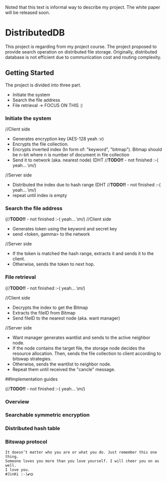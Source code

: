 Noted that this text is informal way to describe my project. 
The white paper will be released soon.

# DistributedDB
This project is regarding from my project course. The project proposed to provide search operation on distributed file storage.
Originally, distributed database is not efficient due to communication cost and routing complexity. 

## Getting Started
The project is divided into three part.
* Initiate the system
* Search the file address
* File retrieval -> FOCUS ON THIS :)

### Initiate the system 
//Client side
* Generates encryption key (AES-128 yeah :v)
* Encrypts the file collection.
* Encrypts inverted index (In form of: "keyword", "bitmap"). Bitmap should be n-bit where n is number of document in file collection
* Send it to network (aka. nearest node) (DHT //**TODO!!** - not finished :-( yeah... \m/)


//Server side
* Distributed the index due to hash range (DHT //**TODO!!** - not finished :-( yeah... \m/)
* repeat until index is empty

### Search the file address 
(//**TODO!!** - not finished :-( yeah... \m/)
//Client side
* Generates token using the keyword and secret key
* send <token, gamma> to the network

//Server side
* If the token is matched the hash range, extracts it and sends it to the client.
* Otherwise, sends the token to next hop.

### File retrieval

(//**TODO!!** - not finished :-( yeah... \m/)

//Client side
* Decrypts the index to get the Bitmap
* Extracts the fileID from Bitmap
* Send fileID to the nearest node (aka. want manager)

//Server side
* Want manager generates wantlist and sends to the active neighbor node.
* If the node contains the target file, the storage node decides the resource allocation. Then, sends the file collection to client according to bitswap strategies.
* Otherwise, sends the wantlist to neighbor node.
* Repeat them until received the "cancle" message.

##Implementation guides

(//**TODO!!** - not finished :-( yeah... \m/)

### Overview
### Searchable symmetric encryption
### Distributed hash table
### Bitswap protocol


```
It doesn’t matter who you are or what you do. Just remember this one thing. 
Someone loves you more than you love yourself. I will cheer you on as well.
I love you.
#JinKi :-)💕🌞
```
